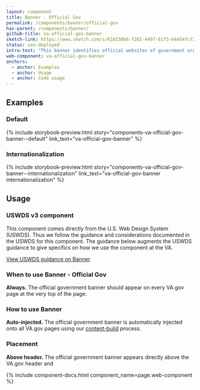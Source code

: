 ```yaml
---
layout: component
title: Banner - Official Gov
permalink: /components/banner/official-gov
has-parent: /components/banner/
github-title: va-official-gov-banner
sketch-link: https://www.sketch.com/s/610156b6-f281-4497-81f3-64454fc72156/p/B87991F3-2AC5-4C6D-94AE-43B5A4B2EFD3/canvas
status: use-deployed
intro-text: "This banner identifies official websites of government organizations in the United States. They also help visitors understand whether a website is official and secure."
web-component: va-official-gov-banner
anchors:
  - anchor: Examples
  - anchor: Usage
  - anchor: Code usage
---
```


## Examples

### Default

{% include storybook-preview.html story="components-va-official-gov-banner--default"  link_text="va-official-gov-banner" %}

### Internationalization

{% include storybook-preview.html story="components-va-official-gov-banner--internationalization"  link_text="va-official-gov-banner internationalization" %}

## Usage

<va-featured-content>
  <h3 slot="headline">USWDS v3 component</h3>
  <p>This component comes directly from the U.S. Web Design System (USWDS). Thus we follow the guidance and considerations documented in the USWDS for this component. The guidance below augments the USWDS guidance to give specifics on how we use the component at the VA.</p>
  <a class="vads-c-action-link--blue" href="https://designsystem.digital.gov/components/banner/">View USWDS guidance on Banner</a>
</va-featured-content>

### When to use Banner - Official Gov

**Always.** The official government banner should appear on every VA.gov page at the very top of the page. 

### How to use Banner

**Auto-injected.** The official government banner is automatically injected onto all VA.gov pages using our [content-build](https://github.com/department-of-veterans-affairs/content-build) process.

### Placement

**Above header.** The official government banner appears directly above the VA.gov header and 

{% include component-docs.html component_name=page.web-component %}